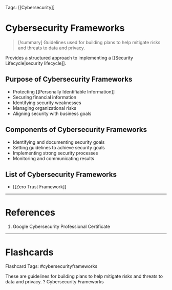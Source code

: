 Tags: [[Cybersecurity]]
# Cybersecurity Frameworks

> [!summary] 
> Guidelines used for building plans to help mitigate risks and threats to data and privacy.

Provides a structured approach to implementing a [[Security Lifecycle|security lifecycle]].

## Purpose of Cybersecurity Frameworks
- Protecting [[Personally Identifiable Information]]
- Securing financial information
- Identifying security weaknesses
- Managing organizational risks
- Aligning security with business goals

## Components of Cybersecurity Frameworks

- Identifying and documenting security goals
- Setting guidelines to achieve security goals
- Implementing strong security processes
- Monitoring and communicating results

## List of Cybersecurity Frameworks

- [[Zero Trust Framework]]

---
# References

1. Google Cybersecurity Professional Certificate

---
# Flashcards

Flashcard Tags: #cybersecurityframeworks

These are guidelines for building plans to help mitigate risks and threats to data and privacy.
?
Cybersecurity Frameworks